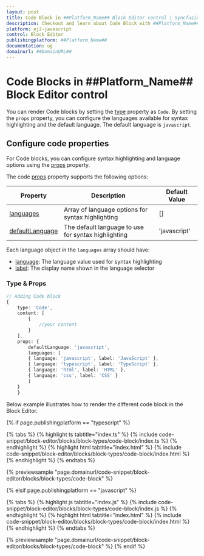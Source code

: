 ```yaml
---
layout: post
title: Code Block in ##Platform_Name## Block Editor control | Syncfusion
description: Checkout and learn about Code Block with ##Platform_Name## Block Editor control of Syncfusion Essential JS 2 and more.
platform: ej2-javascript
control: Block Editor
publishingplatform: ##Platform_Name##
documentation: ug
domainurl: ##DomainURL##
---
```


# Code Blocks in ##Platform_Name## Block Editor control

You can render Code blocks by setting the [type](../api/blockeditor/blockModel/#type) property as `Code`. By setting the `props` property, you can configure the languages available for syntax highlighting and the default language. The default language is `javascript`.

## Configure code properties

For Code blocks, you can configure syntax highlighting and language options using the [props](../api/blockeditor/blockModel/) property.

The code [props](../api/blockeditor/blockModel/) property supports the following options:

| Property | Description | Default Value |
|----------|-------------|---------------|
| [languages](../api/blockeditor/codeSettingsModel/#languages) | Array of language options for syntax highlighting | [] |
| [defaultLanguage](../api/blockeditor/codeSettingsModel/#defaultlanguage) | The default language to use for syntax highlighting | 'javascript' |

Each language object in the `languages` array should have:
- [language](../api/blockeditor/codeLanguageModel/#language): The language value used for syntax highlighting
- [label](../api/blockeditor/codeLanguageModel/#label): The display name shown in the language selector

### Type & Props
```typescript
// Adding Code block
{
    type: 'Code',
    content: [
        {
            //your content
        }
    ],
    props: {
        defaultLanguage: 'javascript',
        languages: [
        { language: 'javascript', label: 'JavaScript' },
        { language: 'typescript', label: 'TypeScript' },
        { language: 'html', label: 'HTML' },
        { language: 'css', label: 'CSS' }
        ]
    }
    }
```

Below example illustrates how to render the different code block in the Block Editor.

{% if page.publishingplatform == "typescript" %}

{% tabs %}
{% highlight ts tabtitle="index.ts" %}
{% include code-snippet/block-editor/blocks/block-types/code-block/index.ts %}
{% endhighlight %}
{% highlight html tabtitle="index.html" %}
{% include code-snippet/block-editor/blocks/block-types/code-block/index.html %}
{% endhighlight %}
{% endtabs %}
        
{% previewsample "page.domainurl/code-snippet/block-editor/blocks/block-types/code-block" %}

{% elsif page.publishingplatform == "javascript" %}

{% tabs %}
{% highlight js tabtitle="index.js" %}
{% include code-snippet/block-editor/blocks/block-types/code-block/index.js %}
{% endhighlight %}
{% highlight html tabtitle="index.html" %}
{% include code-snippet/block-editor/blocks/block-types/code-block/index.html %}
{% endhighlight %}
{% endtabs %}

{% previewsample "page.domainurl/code-snippet/block-editor/blocks/block-types/code-block" %}
{% endif %}